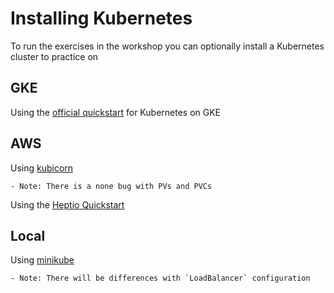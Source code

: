# Installing Kubernetes

To run the exercises in the workshop you can optionally install a Kubernetes cluster to practice on

## GKE

Using the [official quickstart](https://cloud.google.com/kubernetes-engine/docs/quickstart) for Kubernetes on GKE

## AWS

Using [kubicorn](http://kubicorn.io/documentation/aws-walkthrough.html)

    - Note: There is a none bug with PVs and PVCs

Using the [Heptio Quickstart](https://aws.amazon.com/quickstart/architecture/heptio-kubernetes/)

## Local

Using [minikube](https://kubernetes.io/docs/setup/minikube/)

    - Note: There will be differences with `LoadBalancer` configuration




